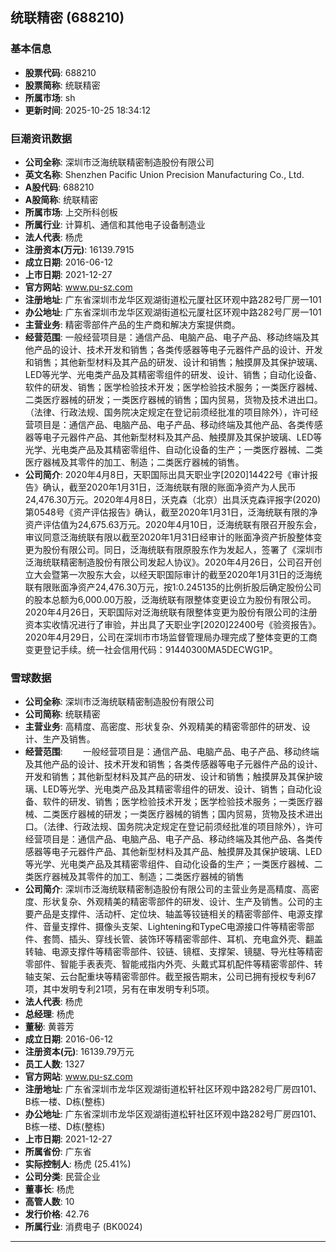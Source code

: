 ## 统联精密 (688210)

### 基本信息

- **股票代码**: 688210
- **股票简称**: 统联精密
- **所属市场**: sh
- **更新时间**: 2025-10-25 18:34:12

### 巨潮资讯数据

- **公司全称**: 深圳市泛海统联精密制造股份有限公司
- **英文名称**: Shenzhen Pacific Union Precision Manufacturing Co., Ltd.
- **A股代码**: 688210
- **A股简称**: 统联精密
- **所属市场**: 上交所科创板
- **所属行业**: 计算机、通信和其他电子设备制造业
- **法人代表**: 杨虎
- **注册资本(万元)**: 16139.7915
- **成立日期**: 2016-06-12
- **上市日期**: 2021-12-27
- **官方网站**: www.pu-sz.com
- **注册地址**: 广东省深圳市龙华区观湖街道松元厦社区环观中路282号厂房一101
- **办公地址**: 广东省深圳市龙华区观湖街道松元厦社区环观中路282号厂房一101
- **主营业务**: 精密零部件产品的生产商和解决方案提供商。
- **经营范围**: 一般经营项目是：通信产品、电脑产品、电子产品、移动终端及其他产品的设计、技术开发和销售；各类传感器等电子元器件产品的设计、开发和销售；其他新型材料及其产品的研发、设计和销售；触摸屏及其保护玻璃、LED等光学、光电类产品及其精密零组件的研发、设计、销售；自动化设备、软件的研发、销售；医学检验技术开发；医学检验技术服务；一类医疗器械、二类医疗器械的研发；一类医疗器械的销售；国内贸易，货物及技术进出口。（法律、行政法规、国务院决定规定在登记前须经批准的项目除外），许可经营项目是：通信产品、电脑产品、电子产品、移动终端及其他产品、各类传感器等电子元器件产品、其他新型材料及其产品、触摸屏及其保护玻璃、LED等光学、光电类产品及其精密零组件、自动化设备的生产；一类医疗器械、二类医疗器械及其零件的加工、制造；二类医疗器械的销售。
- **公司简介**: 2020年4月8日，天职国际出具天职业字[2020]14422号《审计报告》确认，截至2020年1月31日，泛海统联有限的账面净资产为人民币24,476.30万元。2020年4月8日，沃克森（北京）出具沃克森评报字(2020)第0548号《资产评估报告》确认，截至2020年1月31日，泛海统联有限的净资产评估值为24,675.63万元。2020年4月10日，泛海统联有限召开股东会，审议同意泛海统联有限以截至2020年1月31日经审计的账面净资产折股整体变更为股份有限公司。同日，泛海统联有限原股东作为发起人，签署了《深圳市泛海统联精密制造股份有限公司发起人协议》。2020年4月26日，公司召开创立大会暨第一次股东大会，以经天职国际审计的截至2020年1月31日的泛海统联有限账面净资产24,476.30万元，按1:0.245135的比例折股后确定股份公司的股本总额为6,000.00万股，泛海统联有限整体变更设立为股份有限公司。2020年4月26日，天职国际对泛海统联有限整体变更为股份有限公司的注册资本实收情况进行了审验，并出具了天职业字[2020]22400号《验资报告》。2020年4月29日，公司在深圳市市场监督管理局办理完成了整体变更的工商变更登记手续。统一社会信用代码：91440300MA5DECWG1P。

### 雪球数据

- **公司全称**: 深圳市泛海统联精密制造股份有限公司
- **公司简称**: 统联精密
- **主营业务**: 高精度、高密度、形状复杂、外观精美的精密零部件的研发、设计、生产及销售。
- **经营范围**: 　　一般经营项目是：通信产品、电脑产品、电子产品、移动终端及其他产品的设计、技术开发和销售；各类传感器等电子元器件产品的设计、开发和销售；其他新型材料及其产品的研发、设计和销售；触摸屏及其保护玻璃、LED等光学、光电类产品及其精密零组件的研发、设计、销售；自动化设备、软件的研发、销售；医学检验技术开发；医学检验技术服务；一类医疗器械、二类医疗器械的研发；一类医疗器械的销售；国内贸易，货物及技术进出口。（法律、行政法规、国务院决定规定在登记前须经批准的项目除外），许可经营项目是：通信产品、电脑产品、电子产品、移动终端及其他产品、各类传感器等电子元器件产品、其他新型材料及其产品、触摸屏及其保护玻璃、LED等光学、光电类产品及其精密零组件、自动化设备的生产；一类医疗器械、二类医疗器械及其零件的加工、制造；二类医疗器械的销售
- **公司简介**: 深圳市泛海统联精密制造股份有限公司的主营业务是高精度、高密度、形状复杂、外观精美的精密零部件的研发、设计、生产及销售。公司的主要产品是支撑件、活动杆、定位块、轴盖等铰链相关的精密零部件、电源支撑件、音量支撑件、摄像头支架、Lightening和TypeC电源接口件等精密零部件、套筒、插头、穿线长管、装饰环等精密零部件、耳机、充电盒外壳、翻盖转轴、电源支撑件等精密零部件、铰链、镜框、支撑架、镜腿、导光柱等精密零部件、智能手表表壳、智能戒指内外壳、头戴式耳机配件等精密零部件、转轴支架、云台配重块等精密零部件。截至报告期末，公司已拥有授权专利67项，其中发明专利21项，另有在审发明专利5项。
- **法人代表**: 杨虎
- **总经理**: 杨虎
- **董秘**: 黄蓉芳
- **成立日期**: 2016-06-12
- **注册资本(元)**: 16139.79万元
- **员工人数**: 1327
- **官方网站**: www.pu-sz.com
- **注册地址**: 广东省深圳市龙华区观湖街道松轩社区环观中路282号厂房四101、B栋一楼、D栋(整栋)
- **办公地址**: 广东省深圳市龙华区观湖街道松轩社区环观中路282号厂房四101、B栋一楼、D栋(整栋)
- **上市日期**: 2021-12-27
- **所属省份**: 广东省
- **实际控制人**: 杨虎 (25.41%)
- **公司分类**: 民营企业
- **董事长**: 杨虎
- **高管人数**: 10
- **发行价格**: 42.76
- **所属行业**: 消费电子 (BK0024)

---